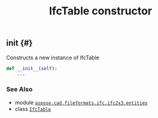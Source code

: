 ﻿---
title: IfcTable constructor
second_title: Aspose.CAD for Python via .NET API References
description: 
type: docs
weight: 10
url: /python-net/aspose.cad.fileformats.ifc.ifc2x3.entities/ifctable/__init__/
is_root: false
---

## __init__ {#}

Constructs a new instance of IfcTable



```python
def __init__(self):
    ...
```





### See Also
* module [`aspose.cad.fileformats.ifc.ifc2x3.entities`](../../)
* class [`IfcTable`](/cad/python-net/aspose.cad.fileformats.ifc.ifc2x3.entities/ifctable)
